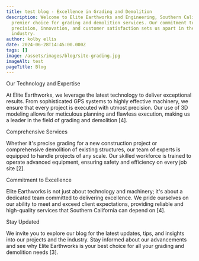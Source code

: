 ```yaml
---
title: test blog - Excellence in Grading and Demolition
description: Welcome to Elite Earthworks and Engineering, Southern California's
  premier choice for grading and demolition services. Our commitment to
  precision, innovation, and customer satisfaction sets us apart in the
  industry.
author: kolby ellis
date: 2024-06-28T14:45:00.000Z
tags: []
image: /assets/images/blog/site-grading.jpg
imageAlt: test
pageTitle: Blog
---
```

Our Technology and Expertise

At Elite Earthworks, we leverage the latest technology to deliver exceptional results. From sophisticated GPS systems to highly effective machinery, we ensure that every project is executed with utmost precision. Our use of 3D modeling allows for meticulous planning and flawless execution, making us a leader in the field of grading and demolition \[4].



Comprehensive Services

Whether it's precise grading for a new construction project or comprehensive demolition of existing structures, our team of experts is equipped to handle projects of any scale. Our skilled workforce is trained to operate advanced equipment, ensuring safety and efficiency on every job site \[2].



Commitment to Excellence

Elite Earthworks is not just about technology and machinery; it's about a dedicated team committed to delivering excellence. We pride ourselves on our ability to meet and exceed client expectations, providing reliable and high-quality services that Southern California can depend on \[4].



Stay Updated

We invite you to explore our blog for the latest updates, tips, and insights into our projects and the industry. Stay informed about our advancements and see why Elite Earthworks is your best choice for all your grading and demolition needs \[3].
